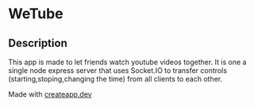 # WeTube

## Description

This app is made to let friends watch youtube videos together. It is one a single node express server that uses Socket.IO to transfer controls (starting,stoping,changing the time) from all clients to each other.


Made with [createapp.dev](https://createapp.dev/)
